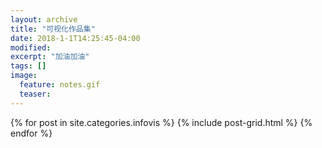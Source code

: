 ```yaml
---
layout: archive
title: "可视化作品集"
date: 2018-1-1T14:25:45-04:00
modified:
excerpt: "加油加油"
tags: []
image: 
  feature: notes.gif
  teaser:
---
```



<div class="tiles">
{% for post in site.categories.infovis %}
  {% include post-grid.html %}
{% endfor %}
</div><!-- /.tiles 把所有categories 有 rwd 的列出来-->